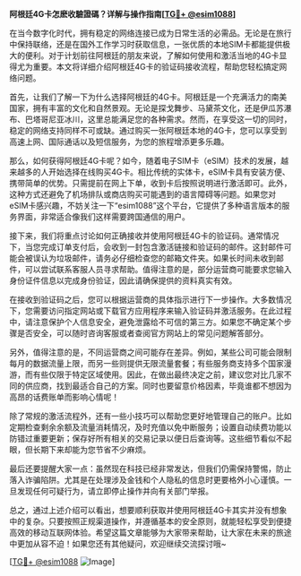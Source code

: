 **阿根廷4G卡怎麽收驗證碼？详解与操作指南[[TG💪+ @esim1088](https://t.me/s/esim1088)]**

在当今数字化时代，拥有稳定的网络连接已成为日常生活的必需品。无论是在旅行中保持联络，还是在国外工作学习时获取信息，一张优质的本地SIM卡都能提供极大的便利。对于计划前往阿根廷的朋友来说，了解如何使用和激活当地的4G卡显得尤为重要。本文将详细介绍阿根廷4G卡的验证码接收流程，帮助您轻松搞定网络问题。

首先，让我们了解一下为什么选择阿根廷的4G卡。阿根廷是一个充满活力的南美国家，拥有丰富的文化和自然景观。无论是探戈舞步、马黛茶文化，还是伊瓜苏瀑布、巴塔哥尼亚冰川，这里总能满足您的各种需求。然而，在享受这一切的同时，稳定的网络支持同样不可或缺。通过购买一张阿根廷本地的4G卡，您可以享受到高速上网、国际通话以及短信服务，为您的旅程增添更多乐趣。

那么，如何获得阿根廷4G卡呢？如今，随着电子SIM卡（eSIM）技术的发展，越来越多的人开始选择在线购买4G卡。相比传统的实体卡，eSIM卡具有安装方便、携带简单的优势。只需提前在网上下单，收到卡后按照说明进行激活即可。此外，这种方式还避免了机场排队或商店购买可能遇到的语言障碍等问题。如果您对eSIM卡感兴趣，不妨关注一下“esim1088”这个平台，它提供了多种语言版本的服务界面，非常适合像我们这样需要跨国通信的用户。

接下来，我们将重点讨论如何正确接收并使用阿根廷4G卡的验证码。通常情况下，当您完成订单支付后，会收到一封包含激活链接和验证码的邮件。这封邮件可能会被误认为垃圾邮件，请务必仔细检查您的邮箱文件夹。如果长时间未收到邮件，可以尝试联系客服人员寻求帮助。值得注意的是，部分运营商可能要求您输入身份证件信息以完成身份验证，因此请确保提供的资料真实有效。

在接收到验证码之后，您可以根据运营商的具体指示进行下一步操作。大多数情况下，您需要访问指定网站或下载官方应用程序来输入验证码并激活服务。在此过程中，请注意保护个人信息安全，避免泄露给不可信的第三方。如果您不确定某个步骤是否安全，可以随时咨询客服或者查阅官方网站上的常见问题解答部分。

另外，值得注意的是，不同运营商之间可能存在差异。例如，某些公司可能会限制每月的数据流量上限，而另一些则提供无限流量套餐；有些服务商支持多个国家漫游，而有些仅限于特定区域使用。因此，在做出最终决定之前，建议您对比几家不同的供应商，找到最适合自己的方案。同时也要留意价格因素，毕竟谁都不想因为高昂的话费账单而影响心情呢！

除了常规的激活流程外，还有一些小技巧可以帮助您更好地管理自己的账户。比如定期检查剩余余额及流量消耗情况，及时充值以免中断服务；设置自动续费功能以防错过重要更新；保存好所有相关的交易记录以便日后查询等。这些细节看似不起眼，但长期下来却能为您节省不少麻烦。

最后还要提醒大家一点：虽然现在科技已经非常发达，但我们仍需保持警惕，防止落入诈骗陷阱。尤其是在处理涉及金钱和个人隐私的信息时更要格外小心谨慎。一旦发现任何可疑行为，请立即停止操作并向有关部门举报。

总之，通过上述介绍可以看出，想要顺利获取并使用阿根廷4G卡其实并没有想象中的复杂。只要按照正规渠道操作，并遵循基本的安全原则，就能轻松享受到便捷高效的移动互联网体验。希望这篇文章能够为大家带来帮助，让大家在未来的旅途中更加从容不迫！如果您还有其他疑问，欢迎继续交流探讨哦~

[[TG💪+ @esim1088](https://t.me/s/esim1088) ![Image](https://i.postimg.cc/4NQfJmqS/Snipaste-2025-05-13-00-14-12.png)]